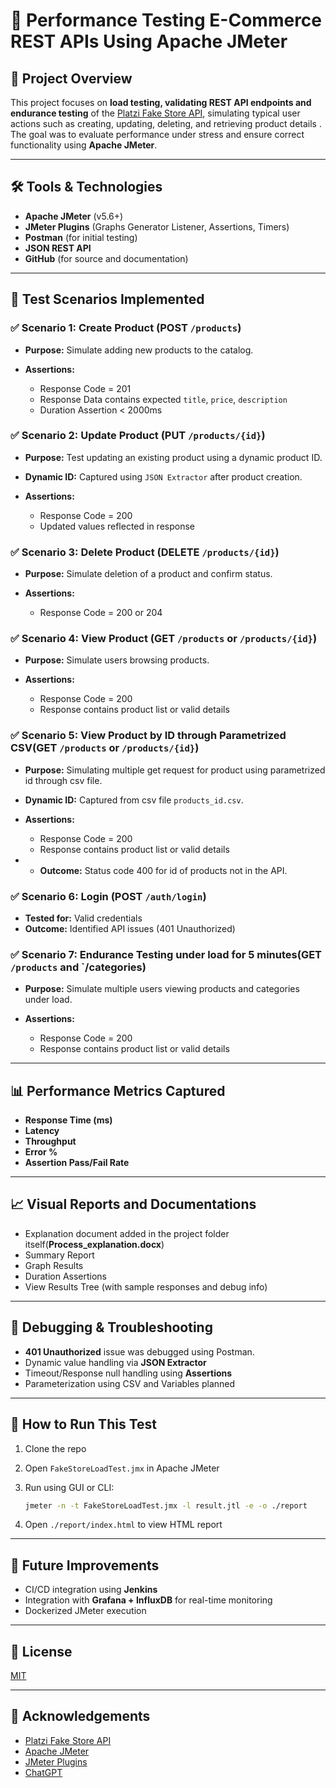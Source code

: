 # 🧪 Performance Testing E-Commerce REST APIs Using Apache JMeter

## 📌 Project Overview

This project focuses on **load testing, validating REST API endpoints and endurance testing** of the [Platzi Fake Store API](https://fakeapi.platzi.com/), simulating typical user actions such as creating, updating, deleting, and retrieving product details . The goal was to evaluate performance under stress and ensure correct functionality using **Apache JMeter**.

---

## 🛠️ Tools & Technologies

* **Apache JMeter** (v5.6+)
* **JMeter Plugins** (Graphs Generator Listener, Assertions, Timers)
* **Postman** (for initial testing)
* **JSON REST API**
* **GitHub** (for source and documentation)

---

## 🎯 Test Scenarios Implemented

### ✅ Scenario 1: Create Product (POST `/products`)

* **Purpose:** Simulate adding new products to the catalog.
* **Assertions:**

  * Response Code = 201
  * Response Data contains expected `title`, `price`, `description`
  * Duration Assertion < 2000ms

### ✅ Scenario 2: Update Product (PUT `/products/{id}`)

* **Purpose:** Test updating an existing product using a dynamic product ID.
* **Dynamic ID:** Captured using `JSON Extractor` after product creation.
* **Assertions:**

  * Response Code = 200
  * Updated values reflected in response

### ✅ Scenario 3: Delete Product (DELETE `/products/{id}`)

* **Purpose:** Simulate deletion of a product and confirm status.
* **Assertions:**

  * Response Code = 200 or 204

### ✅ Scenario 4: View Product (GET `/products` or `/products/{id}`)

* **Purpose:** Simulate users browsing products.
* **Assertions:**

  * Response Code = 200
  * Response contains product list or valid details


### ✅ Scenario 5: View Product by ID through Parametrized CSV(GET `/products` or `/products/{id}`) 

* **Purpose:** Simulating multiple get request for product using parametrized id through csv file.
* **Dynamic ID:** Captured from csv file `products_id.csv`. 
* **Assertions:**

  * Response Code = 200
  * Response contains product list or valid details
* * **Outcome:** Status code 400 for id of products not in the API. 



### ✅ Scenario 6: Login (POST `/auth/login`)

* **Tested for:** Valid credentials
* **Outcome:** Identified API issues (401 Unauthorized) 

### ✅ Scenario 7: Endurance Testing under load for 5 minutes(GET `/products` and `/categories)
* **Purpose:** Simulate multiple users viewing products and categories under load.
* **Assertions:**

  * Response Code = 200
  * Response contains product list or valid details


---

## 📊 Performance Metrics Captured

* **Response Time (ms)**
* **Latency**
* **Throughput**
* **Error %**
* **Assertion Pass/Fail Rate**

---

## 📈 Visual Reports and Documentations

* Explanation document added in the project folder itself(**Process_explanation.docx**)
* Summary Report
* Graph Results
* Duration Assertions
* View Results Tree (with sample responses and debug info)


---

## 🧩 Debugging & Troubleshooting

* **401 Unauthorized** issue was debugged using Postman.
* Dynamic value handling via **JSON Extractor**
* Timeout/Response null handling using **Assertions**
* Parameterization using CSV and Variables planned

---

## 🚀 How to Run This Test

1. Clone the repo
2. Open `FakeStoreLoadTest.jmx` in Apache JMeter
3. Run using GUI or CLI:

   ```bash
   jmeter -n -t FakeStoreLoadTest.jmx -l result.jtl -e -o ./report
   ```
4. Open `./report/index.html` to view HTML report

---

## 📝 Future Improvements

* CI/CD integration using **Jenkins**
* Integration with **Grafana + InfluxDB** for real-time monitoring
* Dockerized JMeter execution

---


## 📄 License

[MIT](LICENSE)

---

## 🙌 Acknowledgements

* [Platzi Fake Store API](https://fakeapi.platzi.com/)
* [Apache JMeter](https://jmeter.apache.org/)
* [JMeter Plugins](https://jmeter-plugins.org/)
* [ChatGPT](https://chatgpt.com/)

